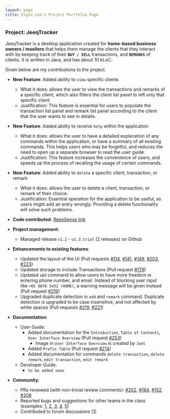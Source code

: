 ```yaml
---
layout: page
title: Elgin Lee's Project Portfolio Page
---
```


### Project: JeeqTracker

JeeqTracker is a desktop application created for **home-based business owners / resellers** that helps them manage the clients
that they interact with by keeping track of their **`BUY / SELL`** transactions, and **`REMARKS`** of clients.
It is written in Java, and has about 10 kLoC.

Given below are my contributions to the project.

* **New Feature**: Added ability to `view` specific clients
    * What it does: allows the user to view the transactions and remarks of a specific client, which also filters the client list panel to
        left only that specific client.
    * Justification: This feature is essential for users to populate the transaction list panel and remark list panel according to the client that the user wants
  to see in details. 


* **New Feature**: Added ability to receive `help` within the application 
    * What it does: allows the user to have a detailed explanation of any commands within the application, or have a summary of all existing commands. This helps users who may
        be forgetful, and reduces the need to open up a separate browser to read the user guide.
    * Justification: This feature increases the convenience of users, and speeds up the process of recalling the usage of certain commands.


* **New Feature**: Added ability to `delete` a specific client, transaction, or remark
    * What it does: allows the user to delete a client, transaction, or remark of their choice.
    * Justification: Essential operation for the application to be useful, as users might add an entry wrongly. Providing a delete functionality will solve such problems.
    

* **Code contributed**: [RepoSense link](https://nus-cs2103-ay2223s1.github.io/tp-dashboard/?search=&sort=groupTitle&sortWithin=title&timeframe=commit&mergegroup=&groupSelect=groupByRepos&breakdown=true&checkedFileTypes=docs~functional-code~test-code~other&since=2022-09-16&tabOpen=true&tabType=authorship&tabAuthor=ElginL&tabRepo=AY2223S1-CS2103T-T09-1%2Ftp%5Bmaster%5D&authorshipIsMergeGroup=false&authorshipFileTypes=docs~functional-code~test-code~other&authorshipIsBinaryFileTypeChecked=false&authorshipIsIgnoredFilesChecked=false)


* **Project management**:
    * Managed release `v1.2` - `v1.3.trial` (2 releases) on Github


* **Enhancements to existing features**:
    * Updated the layout of the UI (Pull requests [#114](https://github.com/AY2223S1-CS2103T-T09-1/tp/pull/114),
        [#141](https://github.com/AY2223S1-CS2103T-T09-1/tp/pull/141),
        [#149](https://github.com/AY2223S1-CS2103T-T09-1/tp/pull/149),
        [#203](https://github.com/AY2223S1-CS2103T-T09-1/tp/pull/203),
        [#223](https://github.com/AY2223S1-CS2103T-T09-1/tp/pull/223))
    * Updated storage to include Transactions (Pull request [#179](https://github.com/AY2223S1-CS2103T-T09-1/tp/pull/179))
    * Updated `add` command to allow users to have more freedom in entering phone number, and email. Instead of blocking user input like `+65 9876 5432 (HOME)`,
        a warning message will be given instead (Pull request [#219](https://github.com/AY2223S1-CS2103T-T09-1/tp/pull/219))
    * Upgraded duplicate detection in `add` and `remark` command. Duplicate detection is upgraded to be case insensitive, and not affected by white spaces (Pull requests [#219](https://github.com/AY2223S1-CS2103T-T09-1/tp/pull/219), [#221](https://github.com/AY2223S1-CS2103T-T09-1/tp/pull/221))


* **Documentation**:
    * User Guide:
        * Added documentation for the `Introduction`, `Table of Contents`, `User Interface Overview` (Pull request [#253](https://github.com/AY2223S1-CS2103T-T09-1/tp/pull/253))
            * Image in `User Interface Overview` is created by `Joel`
        * Added `Prefix Table` (Pull request [#214](https://github.com/AY2223S1-CS2103T-T09-1/tp/pull/214))
        * Added documentation for commands `delete transaction`, `delete remark`, `edit transaction`, `edit remark`
    * Developer Guide:
        * `to be added soon`


* **Community**:
    * PRs reviewed (with non-trivial review comments): [#202](https://github.com/AY2223S1-CS2103T-T09-1/tp/pull/202), [#184](https://github.com/AY2223S1-CS2103T-T09-1/tp/pull/184), [#152](https://github.com/AY2223S1-CS2103T-T09-1/tp/pull/152), [#208](https://github.com/AY2223S1-CS2103T-T09-1/tp/pull/208#discussion_r1005513777)
    * Reported bugs and suggestions for other teams in the class (examples: [1](https://github.com/AY2223S1-CS2103T-W15-2/tp/issues/122), [2](https://github.com/AY2223S1-CS2103T-W15-2/tp/issues/136), [3](https://github.com/AY2223S1-CS2103T-W15-2/tp/issues/117), [4](https://github.com/AY2223S1-CS2103T-W15-2/tp/issues/111), [5](https://github.com/AY2223S1-CS2103T-W15-2/tp/issues/140))
    * Contributed to forum discussions ([1](https://github.com/nus-cs2103-AY2223S1/forum/issues/328))

